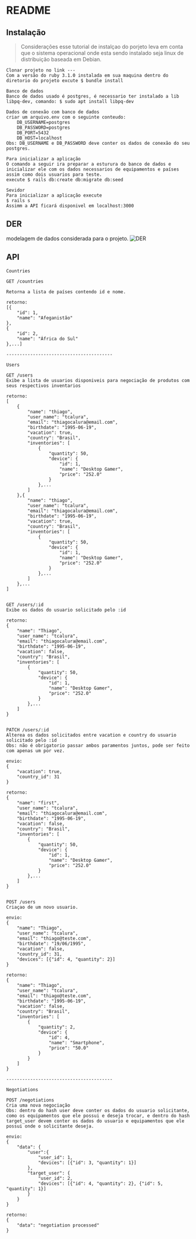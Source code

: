 # README
## **Instalação**

> Considerações esse tutorial de instalçao do porjeto leva em conta que o sistema operacional onde esta sendo instalado seja linux de distribuição baseada em Debian.

```
Clonar projeto no link ---    
Com a versão do ruby 3.1.0 instalada em sua maquina dentro do diretorio do projeto excute $ bundle install

Banco de dados
Banco de dados usado é postgres, é necessario ter instalado a lib libpq-dev, comando: $ sudo apt install libpq-dev

Dados de conexão com banco de dados
criar um arquivo.env com o seguinte conteudo:
    DB_USERNAME=postgres
    DB_PASSWORD=postgres
    DB_PORT=5432
    DB_HOST=localhost
Obs: DB_USERNAME e DB_PASSWORD deve conter os dados de conexão do seu postgres.

Para inicializar a aplicação 
O comando a seguir ira preparar a esturura do banco de dados e inicializar ele com os dados necessarios de equipamentos e países assim como dois usuarios para teste.
execute $ rails db:create db:migrate db:seed

Sevidor
Para inicializar a aplicação execute
$ rails s
Assimm a API ficará disponivel em localhost:3000
````


## **DER**
 
 modelagem de dados considerada para o projeto.
 ![DER](DER.png)

## **API**

    Countries

    GET /countries

    Retorna a lista de países contendo id e nome.

    retorno:    
    [{
        "id": 1,
        "name": "Afeganistão"
    },
    {
        "id": 2,
        "name": "África do Sul"
    },...]
    
    ----------------------------------------

    Users

    GET /users
    Exibe a lista de usuarios disponiveis para negociação de produtos com seus respectivos inventarios

    retorno: 
    [
        {
            "name": "thiago",
            "user_name": "tcalura",
            "email": "thiagocalura@email.com",
            "birthdate": "1995-06-19",
            "vacation": true,
            "country": "Brasil",
            "inventories": [
                {
                    "quantity": 50,
                    "device": {
                        "id": 1,
                        "name": "Desktop Gamer",
                        "price": "252.0"
                    }
                },...
            ]
        },{
            "name": "thiago",
            "user_name": "tcalura",
            "email": "thiagocalura@email.com",
            "birthdate": "1995-06-19",
            "vacation": true,
            "country": "Brasil",
            "inventories": [
                {
                    "quantity": 50,
                    "device": {
                        "id": 1,
                        "name": "Desktop Gamer",
                        "price": "252.0"
                    }
                },...
            ]
        },...
    ]


    GET /users/:id
    Exibe os dados do usuario solicitado pelo :id

    retorno:
    {
        "name": "Thiago",
        "user_name": "tcalura",
        "email": "thiagocalura@email.com",
        "birthdate": "1995-06-19",
        "vacation": false,
        "country": "Brasil",
        "inventories": [
            {
                "quantity": 50,
                "device": {
                    "id": 1,
                    "name": "Desktop Gamer",
                    "price": "252.0"
                }
            },...
        ]
    }


    PATCH /users/:id
    Alterea os dados solicitados entre vacation e country do usuario solicitado pelo :id
    Obs: não é obrigatorio passar ambos paramentos juntos, pode ser feito com apenas um por vez.

    envio: 
    {
        "vacation": true,
        "country_id": 31
    }

    retorno: 
    {
        "name": "first",
        "user_name": "tcalura",
        "email": "thiagocalura@email.com",
        "birthdate": "1995-06-19",
        "vacation": false,
        "country": "Brasil",
        "inventories": [
            {
                "quantity": 50,
                "device": {
                    "id": 1,
                    "name": "Desktop Gamer",
                    "price": "252.0"
                }
            },...
        ]
    }


    POST /users
    Criaçao de um novo usuario.

    envio:
    {
        "name": "Thiago",
        "user_name": "tcalura",
        "email": "thiago@teste.com",
        "birthdate": "19/06/1995",
        "vacation": false,
        "country_id": 31,
        "devices": [{"id": 4, "quantity": 2}]
    }

    retorno:
    {
        "name": "Thiago",
        "user_name": "tcalura",
        "email": "thiago@teste.com",
        "birthdate": "1995-06-19",
        "vacation": false,
        "country": "Brasil",
        "inventories": [
            {
                "quantity": 2,
                "device": {
                    "id": 4,
                    "name": "Smartphone",
                    "price": "50.0"
                }
            }
        ]
    }
    
    ----------------------------------------

    Negotiations

    POST /negotiations
    Cria uma nova negociação 
    Obs: dentro do hash user deve conter os dados do usuario solicitante, como os equipamentos que ele possui e deseja trocar, e dentro do hash target_user devem conter os dados do usuario e equipamentos que ele possui onde o solicitante deseja.  

    envio:
    {
        "data": {
            "user":{
                "user_id": 1,
                "devices": [{"id": 3, "quantity": 1}]
            },
            "target_user": {
                "user_id": 2,
                "devices": [{"id": 4, "quantity": 2}, {"id": 5, "quantity": 1}]
            }
        }
    }

    retorno:
    {
        "data": "negotiation processed"
    }

    
